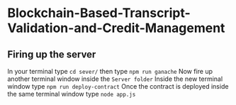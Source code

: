 # Blockchain-Based-Transcript-Validation-and-Credit-Management

## Firing up the server 
In your terminal type ``cd sever/``
then type ``npm run ganache``
Now fire up another terminal window inside the `Server folder`
Inside the new terminal window type ``npm run deploy-contract``
Once the contract is deployed inside the same terminal window type ``node app.js``